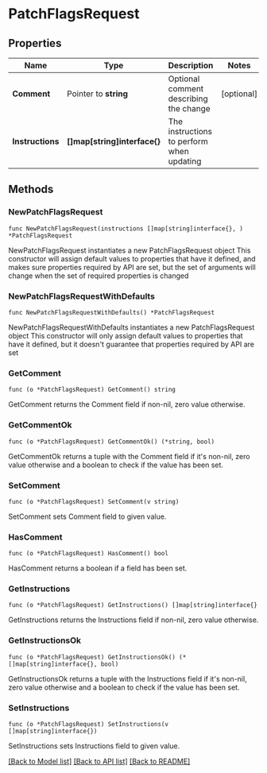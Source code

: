 # PatchFlagsRequest

## Properties

Name | Type | Description | Notes
------------ | ------------- | ------------- | -------------
**Comment** | Pointer to **string** | Optional comment describing the change | [optional] 
**Instructions** | **[]map[string]interface{}** | The instructions to perform when updating | 

## Methods

### NewPatchFlagsRequest

`func NewPatchFlagsRequest(instructions []map[string]interface{}, ) *PatchFlagsRequest`

NewPatchFlagsRequest instantiates a new PatchFlagsRequest object
This constructor will assign default values to properties that have it defined,
and makes sure properties required by API are set, but the set of arguments
will change when the set of required properties is changed

### NewPatchFlagsRequestWithDefaults

`func NewPatchFlagsRequestWithDefaults() *PatchFlagsRequest`

NewPatchFlagsRequestWithDefaults instantiates a new PatchFlagsRequest object
This constructor will only assign default values to properties that have it defined,
but it doesn't guarantee that properties required by API are set

### GetComment

`func (o *PatchFlagsRequest) GetComment() string`

GetComment returns the Comment field if non-nil, zero value otherwise.

### GetCommentOk

`func (o *PatchFlagsRequest) GetCommentOk() (*string, bool)`

GetCommentOk returns a tuple with the Comment field if it's non-nil, zero value otherwise
and a boolean to check if the value has been set.

### SetComment

`func (o *PatchFlagsRequest) SetComment(v string)`

SetComment sets Comment field to given value.

### HasComment

`func (o *PatchFlagsRequest) HasComment() bool`

HasComment returns a boolean if a field has been set.

### GetInstructions

`func (o *PatchFlagsRequest) GetInstructions() []map[string]interface{}`

GetInstructions returns the Instructions field if non-nil, zero value otherwise.

### GetInstructionsOk

`func (o *PatchFlagsRequest) GetInstructionsOk() (*[]map[string]interface{}, bool)`

GetInstructionsOk returns a tuple with the Instructions field if it's non-nil, zero value otherwise
and a boolean to check if the value has been set.

### SetInstructions

`func (o *PatchFlagsRequest) SetInstructions(v []map[string]interface{})`

SetInstructions sets Instructions field to given value.



[[Back to Model list]](../README.md#documentation-for-models) [[Back to API list]](../README.md#documentation-for-api-endpoints) [[Back to README]](../README.md)



